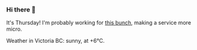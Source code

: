### Hi there :wave:

It's Thursday! I'm probably working for [this bunch](https://github.com/kohofinancial), making a service more micro.

Weather in Victoria BC: sunny, at +6°C.
